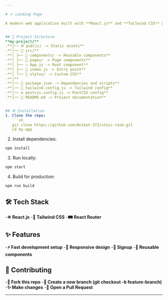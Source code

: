 ```yaml
---

# ⚛️ Landing Page

A modern web application built with **React.js** and **Tailwind CSS** 🚀  


## 📂 Project Structure
**my-project/**
-**│── 🌐 public/ -> Static assets**
-**│── 📁 src/**
-**│ ├── 🧩 components/ -> Reusable components**
-**│ ├── 📄 pages/ -> Page components**
-**│ ├── ⚛️ App.js -> Root component**
-**│ ├── 🚀 index.js -> Entry point**
-**│ └── 🎨 styles/ -> Custom CSS**
-**│**
-**│── 📑 package.json -> Dependencies and scripts**
-**│── 🎨 tailwind.config.js -> Tailwind config**
-**│── ⚙️ postcss.config.js -> PostCSS config**
-**│── 📘 README.md -> Project documentation**


## ⚙️ Installation
1. Clone the repo:
   ```sh
   git clone https://github.com/Aniket-373/stoic-task.git
   cd my-app
   ```
2. Install dependencies:
  ```sh
  npm install
  ```
3. Run locally:
  ```sh
  npm start
  ```
4. Build for production:
  ```sh
  npm run build
  ```

## 🛠️ Tech Stack
-**⚛️ React.js**
-**🎨 Tailwind CSS**
-**🛤️ React Router**

## ✨ Features
-**⚡ Fast development setup**
-**📱 Responsive design**
-**🔑 Signup**
-**🧩 Reusable components**


## 🤝 Contributing
-**🍴 Fork this repo**
-**🌿 Create a new branch (git checkout -b feature-branch)**
-**✨ Make changes**
-**🚀 Open a Pull Request**

---
```



